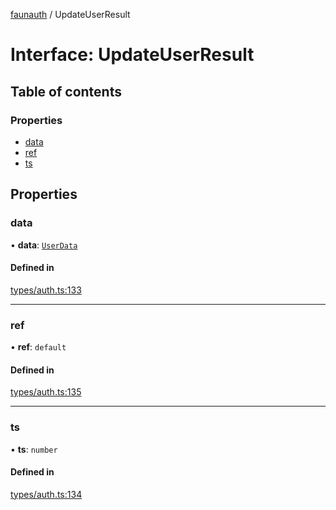 [faunauth](../index.md) / UpdateUserResult

# Interface: UpdateUserResult

## Table of contents

### Properties

- [data](UpdateUserResult.md#data)
- [ref](UpdateUserResult.md#ref)
- [ts](UpdateUserResult.md#ts)

## Properties

### data

• **data**: [`UserData`](UserData.md)

#### Defined in

[types/auth.ts:133](https://github.com/alexnitta/faunauth/blob/5c30082/src/types/auth.ts#L133)

___

### ref

• **ref**: `default`

#### Defined in

[types/auth.ts:135](https://github.com/alexnitta/faunauth/blob/5c30082/src/types/auth.ts#L135)

___

### ts

• **ts**: `number`

#### Defined in

[types/auth.ts:134](https://github.com/alexnitta/faunauth/blob/5c30082/src/types/auth.ts#L134)
